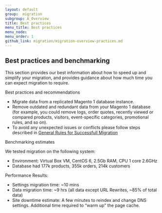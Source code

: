 ```yaml
---
layout: default
group:  migration
subgroup: A_Overview
title: Best practices
menu_title: Best practices
menu_node: 
menu_order: 1
github_link: migration/migration-overview-practices.md
---
```


<h2 id="migrate-overview-benchmarking">Best practices and benchmarking</h2>
This section provides our best information about how to speed up and simplify your migration, and provides guidance about how much time you can expect migration to require.

Best practices and recommendations

* Migrate data from a replicated Magento 1 database instance.
* Remove outdated and redundant data from your Magento 1 database (for example, you could remove logs, order quotes, recently viewed or compared products, visitors, event-specific categories, promotional rules, and so on).
* To avoid any unexpected issues or conflicts please follow steps described in <a href="{{ site.gdeurl }}migration/migration-migrate.html">General Rules for Successfull Migration</a>


Benchmarking estimates

We tested migration on the following system:

* Environment: Virtual Box VM, CentOS 6, 2.5Gb RAM, CPU 1 core 2.6GHz
* Database had 177k products, 355k orders, 214k customers

Performance Results:

* Settings migration time: ~10 mins
* Data migration time: ~9 hrs (all data except URL Rewrites, ~85% of total data)
* Site downtime estimate: A few minutes to reindex and change DNS settings. Additional time required to “warm up” the page cache.

